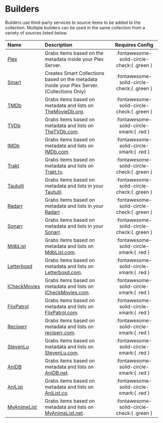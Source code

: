 # Builders

Builders use third-party services to source items to be added to the collection. Multiple builders can be used in the same collection from a variety of sources listed below.

| Name                            | Description                                                                                   |              Requires Config               |
|:--------------------------------|:----------------------------------------------------------------------------------------------|:------------------------------------------:|
| [Plex](plex.md)                 | Grabs items based on the metadata inside your Plex Server.                                    | :fontawesome-solid-circle-check:{ .green } |
| [Smart](smart.md)               | Creates Smart Collections based on the metadata inside your Plex Server. (Collections Only)   | :fontawesome-solid-circle-check:{ .green } |
| [TMDb](tmdb.md)                 | Grabs items based on metadata and lists on [TheMovieDb.org](https://www.themoviedb.org/).     | :fontawesome-solid-circle-check:{ .green } |
| [TVDb](tvdb.md)                 | Grabs items based on metadata and lists on [TheTVDb.com](https://www.thetvdb.com/).           |  :fontawesome-solid-circle-xmark:{ .red }  |
| [IMDb](imdb.md)                 | Grabs items based on metadata and lists on [IMDb.com](https://www.imdb.com/).                 |  :fontawesome-solid-circle-xmark:{ .red }  |
| [Trakt](trakt.md)               | Grabs items based on metadata and lists on [Trakt.tv](https://trakt.tv/).                     | :fontawesome-solid-circle-check:{ .green } |
| [Tautulli](tautulli.md)         | Grabs items based on metadata and lists in your [Tautulli](https://tautulli.com/).            | :fontawesome-solid-circle-check:{ .green } |
| [Radarr](radarr.md)             | Grabs items based on metadata and lists in your [Radarr](https://radarr.video/) .             | :fontawesome-solid-circle-check:{ .green } |
| [Sonarr](sonarr.md)             | Grabs items based on metadata and lists in your [Sonarr](https://sonarr.tv/).                 | :fontawesome-solid-circle-check:{ .green } |
| [MdbList](mdblist.md)           | Grabs items based on metadata and lists on [MdbList.com](https://mdblist.com/).               |  :fontawesome-solid-circle-xmark:{ .red }  |
| [Letterboxd](letterboxd.md)     | Grabs items based on metadata and lists on [Letterboxd.com](https://letterboxd.com/).         |  :fontawesome-solid-circle-xmark:{ .red }  |
| [ICheckMovies](icheckmovies.md) | Grabs items based on metadata and lists on [ICheckMovies.com](https://www.icheckmovies.com/). |  :fontawesome-solid-circle-xmark:{ .red }  |
| [FlixPatrol](flixpatrol.md)     | Grabs items based on metadata and lists on [FlixPatrol.com](https://flixpatrol.com/).         |  :fontawesome-solid-circle-xmark:{ .red }  |
| [Reciperr](reciperr.md)         | Grabs items based on metadata and lists on [reciperr.com](https://reciperr.com/).             |  :fontawesome-solid-circle-xmark:{ .red }  |
| [StevenLu](stevenlu.md)         | Grabs items based on metadata and lists on [StevenLu.com](https://movies.stevenlu.com/).      |  :fontawesome-solid-circle-xmark:{ .red }  |
| [AniDB](anidb.md)               | Grabs items based on metadata and lists on [AniDB.net](https://anidb.net/).                   |  :fontawesome-solid-circle-xmark:{ .red }  |
| [AniList](anilist.md)           | Grabs items based on metadata and lists on [AniList.co](https://anilist.co/).                 |  :fontawesome-solid-circle-xmark:{ .red }  |
| [MyAnimeList](myanimelist.md)   | Grabs items based on metadata and lists on [MyAnimeList.net](https://myanimelist.net/).       | :fontawesome-solid-circle-check:{ .green } |